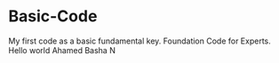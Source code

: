 # Basic-Code
My first code as a basic fundamental key. Foundation Code for Experts.
Hello world 
Ahamed Basha N
